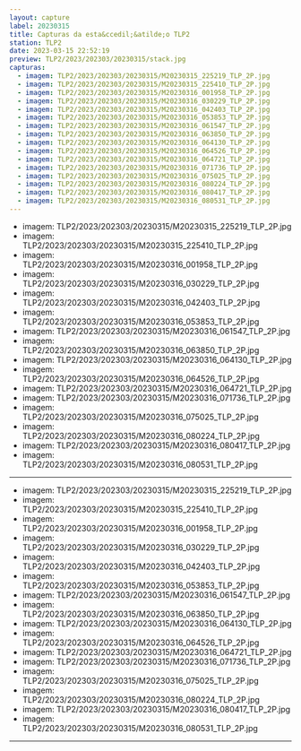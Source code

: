 ```yaml
---
layout: capture
label: 20230315
title: Capturas da esta&ccedil;&atilde;o TLP2
station: TLP2
date: 2023-03-15 22:52:19
preview: TLP2/2023/202303/20230315/stack.jpg
capturas:
  - imagem: TLP2/2023/202303/20230315/M20230315_225219_TLP_2P.jpg
  - imagem: TLP2/2023/202303/20230315/M20230315_225410_TLP_2P.jpg
  - imagem: TLP2/2023/202303/20230315/M20230316_001958_TLP_2P.jpg
  - imagem: TLP2/2023/202303/20230315/M20230316_030229_TLP_2P.jpg
  - imagem: TLP2/2023/202303/20230315/M20230316_042403_TLP_2P.jpg
  - imagem: TLP2/2023/202303/20230315/M20230316_053853_TLP_2P.jpg
  - imagem: TLP2/2023/202303/20230315/M20230316_061547_TLP_2P.jpg
  - imagem: TLP2/2023/202303/20230315/M20230316_063850_TLP_2P.jpg
  - imagem: TLP2/2023/202303/20230315/M20230316_064130_TLP_2P.jpg
  - imagem: TLP2/2023/202303/20230315/M20230316_064526_TLP_2P.jpg
  - imagem: TLP2/2023/202303/20230315/M20230316_064721_TLP_2P.jpg
  - imagem: TLP2/2023/202303/20230315/M20230316_071736_TLP_2P.jpg
  - imagem: TLP2/2023/202303/20230315/M20230316_075025_TLP_2P.jpg
  - imagem: TLP2/2023/202303/20230315/M20230316_080224_TLP_2P.jpg
  - imagem: TLP2/2023/202303/20230315/M20230316_080417_TLP_2P.jpg
  - imagem: TLP2/2023/202303/20230315/M20230316_080531_TLP_2P.jpg
---
```

  - imagem: TLP2/2023/202303/20230315/M20230315_225219_TLP_2P.jpg
  - imagem: TLP2/2023/202303/20230315/M20230315_225410_TLP_2P.jpg
  - imagem: TLP2/2023/202303/20230315/M20230316_001958_TLP_2P.jpg
  - imagem: TLP2/2023/202303/20230315/M20230316_030229_TLP_2P.jpg
  - imagem: TLP2/2023/202303/20230315/M20230316_042403_TLP_2P.jpg
  - imagem: TLP2/2023/202303/20230315/M20230316_053853_TLP_2P.jpg
  - imagem: TLP2/2023/202303/20230315/M20230316_061547_TLP_2P.jpg
  - imagem: TLP2/2023/202303/20230315/M20230316_063850_TLP_2P.jpg
  - imagem: TLP2/2023/202303/20230315/M20230316_064130_TLP_2P.jpg
  - imagem: TLP2/2023/202303/20230315/M20230316_064526_TLP_2P.jpg
  - imagem: TLP2/2023/202303/20230315/M20230316_064721_TLP_2P.jpg
  - imagem: TLP2/2023/202303/20230315/M20230316_071736_TLP_2P.jpg
  - imagem: TLP2/2023/202303/20230315/M20230316_075025_TLP_2P.jpg
  - imagem: TLP2/2023/202303/20230315/M20230316_080224_TLP_2P.jpg
  - imagem: TLP2/2023/202303/20230315/M20230316_080417_TLP_2P.jpg
  - imagem: TLP2/2023/202303/20230315/M20230316_080531_TLP_2P.jpg
---
  - imagem: TLP2/2023/202303/20230315/M20230315_225219_TLP_2P.jpg
  - imagem: TLP2/2023/202303/20230315/M20230315_225410_TLP_2P.jpg
  - imagem: TLP2/2023/202303/20230315/M20230316_001958_TLP_2P.jpg
  - imagem: TLP2/2023/202303/20230315/M20230316_030229_TLP_2P.jpg
  - imagem: TLP2/2023/202303/20230315/M20230316_042403_TLP_2P.jpg
  - imagem: TLP2/2023/202303/20230315/M20230316_053853_TLP_2P.jpg
  - imagem: TLP2/2023/202303/20230315/M20230316_061547_TLP_2P.jpg
  - imagem: TLP2/2023/202303/20230315/M20230316_063850_TLP_2P.jpg
  - imagem: TLP2/2023/202303/20230315/M20230316_064130_TLP_2P.jpg
  - imagem: TLP2/2023/202303/20230315/M20230316_064526_TLP_2P.jpg
  - imagem: TLP2/2023/202303/20230315/M20230316_064721_TLP_2P.jpg
  - imagem: TLP2/2023/202303/20230315/M20230316_071736_TLP_2P.jpg
  - imagem: TLP2/2023/202303/20230315/M20230316_075025_TLP_2P.jpg
  - imagem: TLP2/2023/202303/20230315/M20230316_080224_TLP_2P.jpg
  - imagem: TLP2/2023/202303/20230315/M20230316_080417_TLP_2P.jpg
  - imagem: TLP2/2023/202303/20230315/M20230316_080531_TLP_2P.jpg
---

